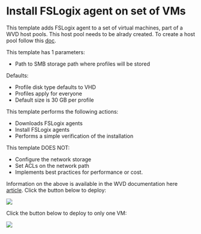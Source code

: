 # Install FSLogix agent on set of VMs

This template adds FSLogix agent to a set of virtual machines, part of a WVD host pools. This host pool needs to be alrady created.
To create a host pool follow this [doc](https://docs.microsoft.com/en-us/azure/virtual-desktop/create-host-pools-powershell).

This template has 1 parameters:
- Path to SMB storage path where profiles will be stored

Defaults:
- Profile disk type defaults to VHD
- Profiles apply for everyone
- Default size is 30 GB per profile

This template performs the following actions:
- Downloads FSLogix agents
- Install FSLogix agents
- Performs a simple verification of the installation
 
This template DOES NOT:
- Configure the network storage
- Set ACLs on the network path 
- Implements best practices for performance or cost.

Information on the above is available in the WVD documentation here [article](https://docs.microsoft.com/en-us/azure/virtual-desktop/create-host-pools-user-profile).
Click the button below to deploy:

<a href="https://portal.azure.com/#create/Microsoft.Template/uri/https:%2F%2Fraw.githubusercontent.com%2Fmadsamuel%2Fwvd%2Fmaster%2Ffslogix%20dsc%2Fazuredeploy.json" target="_blank">
    <img src="http://azuredeploy.net/deploybutton.png"/>
</a>

Click the button below to deploy to only one VM:

<a href="https://portal.azure.com/#create/Microsoft.Template/uri/https:%2F%2Fraw.githubusercontent.com%2Fmadsamuel%2Fwvd%2Fmaster%2Ffslogix%20dsc%2FazuredeploySingleVMm.json" target="_blank">
    <img src="http://azuredeploy.net/deploybutton.png"/>
</a>
